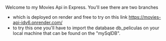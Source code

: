 Welcome to my Movies Api in Express. You'll see there are two branches
- <master> which is deployed on render and free to try on this link https://movies-api-idv6.onrender.com/
- <local> to try this one you'll have to import the database db_peliculas on your local machine that can be found on the "mySqlDB".

